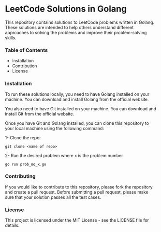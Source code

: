 # LeetCode Solutions in Golang
This repository contains solutions to LeetCode problems written in Golang. These solutions are intended to help others understand different approaches to solving the problems and improve their problem-solving skills.

### Table of Contents
- Installation
- Contribution
- License

### Installation
To run these solutions locally, you need to have Golang installed on your machine. You can download and install Golang from the official website.

You also need to have Git installed on your machine. You can download and install Git from the official website.

Once you have Git and Golang installed, you can clone this repository to your local machine using the following command:

1- Clone the repo:

```
git clone <name of repo>
```

2- Run the desired problem where x is the problem number

```
go run prob_no_x.go
```

### Contributing
If you would like to contribute to this repository, please fork the repository and create a pull request. Before submitting a pull request, please make sure that your solution passes all the test cases.

### License
This project is licensed under the MIT License - see the LICENSE file for details.
